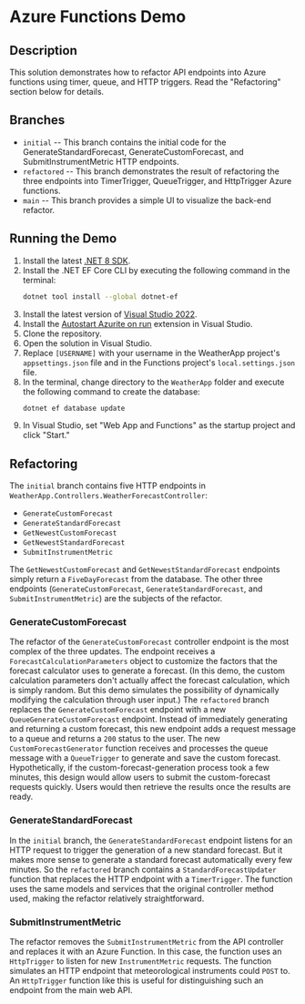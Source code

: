 # Azure Functions Demo
## Description
This solution demonstrates how to refactor API endpoints into Azure functions using timer, queue, and HTTP triggers. Read the "Refactoring" section below for details.

## Branches
- `initial` -- This branch contains the initial code for the GenerateStandardForecast, GenerateCustomForecast, and SubmitInstrumentMetric HTTP endpoints.
- `refactored` -- This branch demonstrates the result of refactoring the three endpoints into TimerTrigger, QueueTrigger, and HttpTrigger Azure functions.
- `main` -- This branch provides a simple UI to visualize the back-end refactor.

## Running the Demo
1. Install the latest [.NET 8 SDK](https://dotnet.microsoft.com/en-us/download/dotnet/8.0).
2. Install the .NET EF Core CLI by executing the following command in the terminal:
   ```bash
   dotnet tool install --global dotnet-ef
   ```
3. Install the latest version of [Visual Studio 2022](https://visualstudio.microsoft.com/vs/).
4. Install the [Autostart Azurite on run](https://marketplace.visualstudio.com/items?itemName=PerMalmberg.AzuriteAutoStarterAsBackgroundProcess) extension in Visual Studio.
5. Clone the repository.
6. Open the solution in Visual Studio.
7. Replace `[USERNAME]` with your username in the WeatherApp project's `appsettings.json` file and in the Functions project's `local.settings.json` file.
8. In the terminal, change directory to the `WeatherApp` folder and execute the following command to create the database:
   ```bash
   dotnet ef database update
   ```
 9. In Visual Studio, set "Web App and Functions" as the startup project and click "Start."

## Refactoring
The `initial` branch contains five HTTP endpoints in `WeatherApp.Controllers.WeatherForecastController`:
- `GenerateCustomForecast`
- `GenerateStandardForecast`
- `GetNewestCustomForecast`
- `GetNewestStandardForecast`
- `SubmitInstrumentMetric`

The `GetNewestCustomForecast` and `GetNewestStandardForecast` endpoints simply return a `FiveDayForecast` from the database. The other three endpoints (`GenerateCustomForecast`, `GenerateStandardForecast`, and `SubmitInstrumentMetric`) are the subjects of the refactor.

### GenerateCustomForecast
The refactor of the `GenerateCustomForecast` controller endpoint is the most complex of the three updates. The endpoint receives a `ForecastCalculationParameters` object to customize the factors that the forecast calculator uses to generate a forecast. (In this demo, the custom calculation parameters don't actually affect the forecast calculation, which is simply random. But this demo simulates the possibility of dynamically modifying the calculation through user input.) The `refactored` branch replaces the `GenerateCustomForecast` endpoint with a new `QueueGenerateCustomForecast` endpoint. Instead of immediately generating and returning a custom forecast, this new endpoint adds a request message to a queue and returns a `200` status to the user. The new `CustomForecastGenerator` function receives and processes the queue message with a `QueueTrigger` to generate and save the custom forecast. Hypothetically, if the custom-forecast-generation process took a few minutes, this design would allow users to submit the custom-forecast requests quickly. Users would then retrieve the results once the results are ready.

### GenerateStandardForecast
In the `initial` branch, the `GenerateStandardForecast` endpoint listens for an HTTP request to trigger the generation of a new standard forecast. But it makes more sense to generate a standard forecast automatically every few minutes. So the `refactored` branch contains a `StandardForecastUpdater` function that replaces the HTTP endpoint with a `TimerTrigger`. The function uses the same models and services that the original controller method used, making the refactor relatively straightforward.

### SubmitInstrumentMetric
The refactor removes the `SubmitInstrumentMetric` from the API controller and replaces it with an Azure Function. In this case, the function uses an `HttpTrigger` to listen for new `InstrumentMetric` requests. The function simulates an HTTP endpoint that meteorological instruments could `POST` to. An `HttpTrigger` function like this is useful for distinguishing such an endpoint from the main web API.
